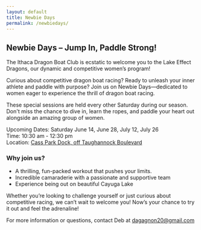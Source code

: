 ```yaml
---
layout: default
title: Newbie Days
permalink: /newbiedays/
---
```


## Newbie Days – Jump In, Paddle Strong!

The Ithaca Dragon Boat Club is ecstatic to welcome you to the Lake Effect Dragons, our dynamic and competitive women’s program!

Curious about competitive dragon boat racing? Ready to unleash your inner athlete and paddle with purpose? Join us on Newbie Days—dedicated to women eager to experience the thrill of dragon boat racing.

These special sessions are held every other Saturday during our season. Don't miss the chance to dive in, learn the ropes, and paddle your heart out alongside an amazing group of women. 

<div class="green-text">
    Upcoming Dates: Saturday June 14, June 28, July 12, July 26
    <br>
    Time: 10:30 am - 12:30 pm
    <br>
    Location: <a href="/practices">Cass Park Dock, off Taughannock Boulevard</a>
</div>

### Why join us?

- A thrilling, fun-packed workout that pushes your limits.
- Incredible camaraderie with a passionate and supportive team
- Experience being out on beautiful Cayuga Lake

Whether you’re looking to challenge yourself or just curious about competitive racing, we can’t wait to welcome you!  Now’s your chance to try it out and feel the adrenaline!

For more information or questions, contact Deb at [dagagnon20@gmail.com](mailto:dagagnon20@gmail.com)

